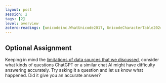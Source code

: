 ```yaml
---
layout: post
session: 2
tags: [2]
level: overview
zotero-readings: [unicodeinc.WhatUnicode2017, UnicodeCharacterTable2024]
---
```

## Optional Assignment

Keeping in mind the [limitations of data sources that we discussed](https://etherpad.studiumdigitale.uni-frankfurt.de/p/24data1), consider what kinds of questions ChatGPT or a similar chat AI might have difficulty answering accurately. Try asking it a question and let us know what happened. Did it give you an accurate answer?   
